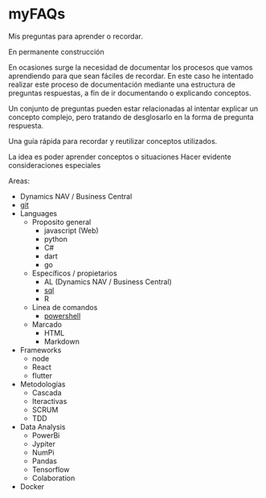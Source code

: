 # myFAQs
Mis preguntas para aprender o recordar. 

En permanente construcción

En ocasiones surge la necesidad de documentar los procesos que vamos aprendiendo para que sean fáciles de recordar. 
En este caso he intentado realizar este proceso de documentación mediante una estructura de preguntas respuestas, a fin de ir documentando o explicando conceptos. 

Un conjunto de preguntas pueden estar relacionadas al intentar explicar un concepto complejo, pero tratando de desglosarlo en la forma de pregunta respuesta.

Una guía rápida para recordar y reutilizar conceptos utilizados.

La idea es poder aprender conceptos o situaciones 
Hacer evidente consideraciones especiales


Areas:

- Dynamics NAV / Business Central
- [git](git/FAQgit.md)
- Languages
  - Proposito general
    - javascript (Web)
    - python
    - C#
    - dart
    - go
  - Específicos / propietarios
    - AL (Dynamics NAV / Business Central)
    - [sql](sql/FAQsql.md)
    - R
  - Linea de comandos
    - [powershell](posh/FAQposh.md)
  - Marcado
    - HTML
    - Markdown
- Frameworks
  - node
  - React
  - flutter
- Metodologías
  - Cascada
  - Iteractivas
  - SCRUM
  - TDD
- Data Analysis
  - PowerBi
  - Jypiter
  - NumPi
  - Pandas
  - Tensorflow
  - Colaboration
- Docker




